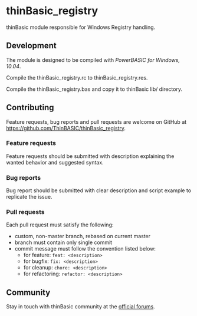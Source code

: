 # thinBasic_registry
thinBasic module responsible for Windows Registry handling.

## Development
The module is designed to be compiled with *PowerBASIC for Windows, 10.04*.

Compile the thinBasic_registry.rc to thinBasic_registry.res.
 
Compile the thinBasic_registry.bas and copy it to thinBasic lib/ directory.

## Contributing
Feature requests, bug reports and pull requests are welcome on GitHub at https://github.com/ThinBASIC/thinBasic_registry.
### Feature requests
Feature requests should be submitted with description explaining the wanted behavior and suggested syntax.
### Bug reports
Bug report should be submitted with clear description and script example to replicate the issue.
### Pull requests
Each pull request must satisfy the following:
* custom, non-master branch, rebased on current master
* branch must contain only single commit
* commit message must follow the convention listed below:
  * for feature: `feat: <description>`
  * for bugfix: `fix: <description>`
  * for cleanup: `chore: <description>`
  * for refactoring: `refactor: <description>`

## Community
Stay in touch with thinBasic community at the [official forums](http://www.thinbasic.com/community/forum.php).
